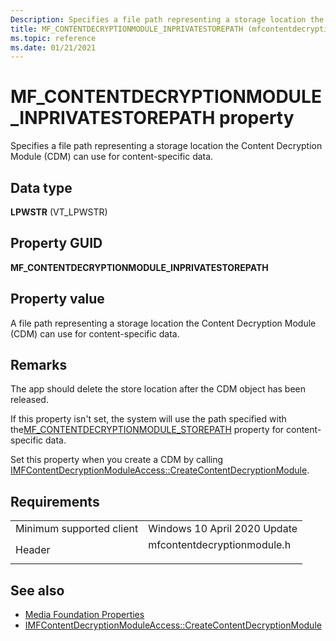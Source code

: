 ```yaml
---
Description: Specifies a file path representing a storage location the Content Decryption Module (CDM) can use for content-specific data.
title: MF_CONTENTDECRYPTIONMODULE_INPRIVATESTOREPATH (mfcontentdecryptionmodule.h)
ms.topic: reference
ms.date: 01/21/2021
---
```


# MF\_CONTENTDECRYPTIONMODULE\_INPRIVATESTOREPATH property

Specifies a file path representing a storage location the Content Decryption Module (CDM) can use for content-specific data.


## Data type

**LPWSTR** (VT_LPWSTR)

## Property GUID

**MF\_CONTENTDECRYPTIONMODULE\_INPRIVATESTOREPATH**

## Property value

A file path representing a storage location the Content Decryption Module (CDM) can use for content-specific data.

## Remarks

The app should delete the store location after the CDM object has been released.

If this property isn't set, the system will use the path specified with the[MF_CONTENTDECRYPTIONMODULE_STOREPATH](mf-contentdecryptionmodule-storepath) property for content-specific data.

Set this property when you create a CDM by calling [IMFContentDecryptionModuleAccess::CreateContentDecryptionModule](/windows/win32/api/mfcontentdecryptionmodule/nf-mfcontentdecryptionmodule-imfcontentdecryptionmoduleaccess-createcontentdecryptionmodule).

## Requirements



|                                     |                                                                                       |
|-------------------------------------|---------------------------------------------------------------------------------------|
| Minimum supported client<br/> | Windows 10 April 2020 Update<br/>                                     |
| Header<br/>                   | <dl> <dt>mfcontentdecryptionmodule.h</dt> </dl> |



## See also

- [Media Foundation Properties](media-foundation-properties.md)
- [IMFContentDecryptionModuleAccess::CreateContentDecryptionModule](/windows/win32/api/mfcontentdecryptionmodule/nf-mfcontentdecryptionmodule-imfcontentdecryptionmoduleaccess-createcontentdecryptionmodule)


 

 




